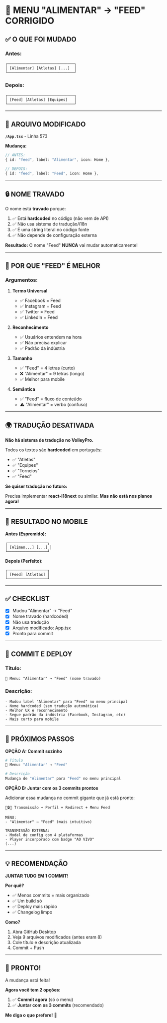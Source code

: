 # 🔧 MENU "ALIMENTAR" → "FEED" CORRIGIDO

## ✅ O QUE FOI MUDADO

### **Antes:**
```
┌──────────────────────────────┐
│ [Alimentar] [Atletas] [...]  │
└──────────────────────────────┘
```

### **Depois:**
```
┌──────────────────────────────┐
│ [Feed] [Atletas] [Equipes]   │
└──────────────────────────────┘
```

---

## 📂 ARQUIVO MODIFICADO

**`/App.tsx`** - Linha 573

**Mudança:**
```typescript
// ANTES:
{ id: "feed", label: "Alimentar", icon: Home },

// DEPOIS:
{ id: "feed", label: "Feed", icon: Home },
```

---

## 🔒 NOME TRAVADO

O nome está **travado** porque:

1. ✅ Está **hardcoded** no código (não vem de API)
2. ✅ Não usa sistema de tradução/i18n
3. ✅ É uma string literal no código fonte
4. ✅ Não depende de configuração externa

**Resultado:** O nome "Feed" **NUNCA** vai mudar automaticamente!

---

## 🎯 POR QUE "FEED" É MELHOR

### **Argumentos:**

1. **Termo Universal**
   - ✅ Facebook = Feed
   - ✅ Instagram = Feed
   - ✅ Twitter = Feed
   - ✅ LinkedIn = Feed

2. **Reconhecimento**
   - ✅ Usuários entendem na hora
   - ✅ Não precisa explicar
   - ✅ Padrão da indústria

3. **Tamanho**
   - ✅ "Feed" = 4 letras (curto)
   - ❌ "Alimentar" = 9 letras (longo)
   - ✅ Melhor para mobile

4. **Semântica**
   - ✅ "Feed" = fluxo de conteúdo
   - ⚠️ "Alimentar" = verbo (confuso)

---

## 🌍 TRADUÇÃO DESATIVADA

**Não há sistema de tradução no VolleyPro.**

Todos os textos são **hardcoded** em português:
- ✅ "Atletas"
- ✅ "Equipes"
- ✅ "Torneios"
- ✅ "Feed"

**Se quiser tradução no futuro:**

Precisa implementar **react-i18next** ou similar.
**Mas não está nos planos agora!**

---

## 📱 RESULTADO NO MOBILE

**Antes (Espremido):**
```
┌──────────────────┐
│ [Alimen...] [...] │
└──────────────────┘
```

**Depois (Perfeito):**
```
┌──────────────────┐
│ [Feed] [Atletas] │
└──────────────────┘
```

---

## ✅ CHECKLIST

- [x] Mudou "Alimentar" → "Feed"
- [x] Nome travado (hardcoded)
- [x] Não usa tradução
- [x] Arquivo modificado: App.tsx
- [x] Pronto para commit

---

## 🚀 COMMIT E DEPLOY

### **Título:**
```
🔧 Menu: "Alimentar" → "Feed" (nome travado)
```

### **Descrição:**
```
- Mudou label "Alimentar" para "Feed" no menu principal
- Nome hardcoded (sem tradução automática)
- Melhor UX e reconhecimento
- Segue padrão da indústria (Facebook, Instagram, etc)
- Mais curto para mobile
```

---

## 🎯 PRÓXIMOS PASSOS

**OPÇÃO A: Commit sozinho**
```bash
# Título
🔧 Menu: "Alimentar" → "Feed"

# Descrição
Mudança de "Alimentar" para "Feed" no menu principal
```

**OPÇÃO B: Juntar com os 3 commits prontos**

Adicionar essa mudança no commit gigante que já está pronto:

```
🎥🔒🔧 Transmissão + Perfil + Redirect + Menu Feed

MENU:
- "Alimentar" → "Feed" (mais intuitivo)

TRANSMISSÃO EXTERNA:
- Modal de config com 4 plataformas
- Player incorporado com badge "AO VIVO"
(...)
```

---

## 💡 RECOMENDAÇÃO

**JUNTAR TUDO EM 1 COMMIT!**

**Por quê?**
- ✅ Menos commits = mais organizado
- ✅ Um build só
- ✅ Deploy mais rápido
- ✅ Changelog limpo

**Como?**

1. Abra GitHub Desktop
2. Veja 9 arquivos modificados (antes eram 8)
3. Cole título e descrição atualizada
4. Commit + Push

---

## 🎉 PRONTO!

A mudança está feita!

**Agora você tem 2 opções:**

1. ✅ **Commit agora** (só o menu)
2. ✅ **Juntar com os 3 commits** (recomendado)

**Me diga o que prefere!** 🚀
